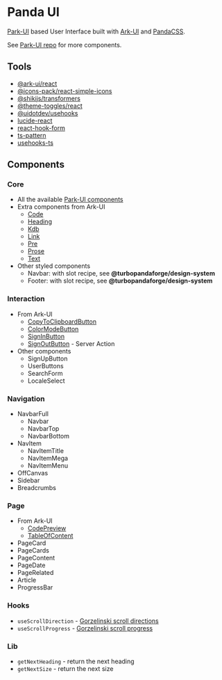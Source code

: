# Panda UI

[Park-UI][Park-UI] based User Interface built with [Ark-UI][Ark-UI] and [PandaCSS][PandaCSS].

See [Park-UI repo][Park-UI-components] for more components.

## Tools

- [@ark-ui/react](https://ark-ui.com/)
- [@icons-pack/react-simple-icons](https://simpleicons.org/)
- [@shikijs/transformers][shiki]
- [@theme-toggles/react][@theme-toggles/react]
- [@uidotdev/usehooks][usehooks]
- [lucide-react](https://lucide.dev/)
- [react-hook-form](https://www.react-hook-form.com/)
- [ts-pattern](https://github.com/gvergnaud/ts-pattern)
- [usehooks-ts][usehooks-ts]

## Components

### Core

- All the available [Park-UI components][Park-UI-components-doc]
- Extra components from Ark-UI
  - [Code][Code]
  - [Heading][Heading]
  - [Kdb][Kdb]
  - [Link][Link]
  - [Pre][Pre]
  - [Prose][Prose]
  - [Text][Text]
- Other styled components
  - Navbar: with slot recipe, see **@turbopandaforge/design-system**
  - Footer: with slot recipe, see **@turbopandaforge/design-system**

### Interaction

- From Ark-UI
  - [CopyToClipboardButton][copy]
  - [ColorModeButton][color-mode]
  - [SignInButton][SignInButton]
  - [SignOutButton][SignOutButton] - Server Action
- Other components
  - SignUpButton
  - UserButtons
  - SearchForm
  - LocaleSelect

### Navigation

- NavbarFull
  - Navbar
  - NavbarTop
  - NavbarBottom
- NavItem
  - NavItemTitle
  - NavItemMega
  - NavItemMenu
- OffCanvas
- Sidebar
- Breadcrumbs

### Page

- From Ark-UI
  - [CodePreview][CodePreview]
  - [TableOfContent][table-of-content]
- PageCard
- PageCards
- PageContent
- PageDate
- PageRelated
- Article
- ProgressBar

### Hooks

- `useScrollDirection` - [Gorzelinski scroll directions][gorzelinski-dir]
- `useScrollProgress` - [Gorzelinski scroll progress][gorzelinski-progress]

### Lib

- `getNextHeading` - return the next heading
- `getNextSize` - return the next size

<!-- MARKDOWN LINKS & IMAGES -->
[Park-UI]: https://park-ui.com/
[Ark-UI]: https://ark-ui.com/
[PandaCSS]: https://panda-css.com/
[Park-UI-components]: https://github.com/cschroeter/park-ui/tree/main/website/src/components
[Park-UI-components-doc]: https://park-ui.com/react/docs/components/accordion
[@theme-toggles/react]: https://github.com/AlfieJones/theme-toggles
[usehooks-ts]: https://usehooks-ts.com/
[usehooks]: https://github.com/uidotdev/usehooks
[shiki]: https://shiki.style/packages/transformers

[Code]: https://github.com/chakra-ui/ark/blob/main/website/src/components/ui/code.tsx
[Heading]: https://github.com/chakra-ui/ark/blob/main/website/src/components/ui/heading.tsx
[Kdb]: https://github.com/chakra-ui/ark/blob/main/website/src/components/ui/kbd.tsx
[Link]: https://github.com/chakra-ui/ark/blob/main/website/src/components/ui/link.tsx
[Pre]: https://github.com/chakra-ui/ark/blob/main/website/src/components/pre.tsx
[Prose]: https://github.com/chakra-ui/ark/blob/main/website/src/components/ui/prose.tsx
[Text]: https://github.com/chakra-ui/ark/blob/main/website/src/components/ui/text.tsx
[copy]: https://github.com/chakra-ui/ark/blob/main/website/src/components/copy-to-clipboard-button.tsx
[color-mode]: https://github.com/chakra-ui/ark/blob/main/website/src/components/color-mode-button.tsx
[SignInButton]: https://github.com/chakra-ui/ark/blob/main/website/src/components/auth/sign-in-button.tsx
[SignOutButton]: https://github.com/chakra-ui/ark/blob/main/website/src/components/auth/sign-out-button.tsx
[CodePreview]: https://github.com/chakra-ui/ark/blob/main/website/src/components/code-preview.tsx
[table-of-content]: https://github.com/chakra-ui/ark/blob/main/website/src/components/table-of-content.tsx
[gorzelinski-dir]: https://github.com/gorzelinski/gorzelinski.com/blob/main/hooks/use-scroll-direction.tsx
[gorzelinski-progress]: https://github.com/gorzelinski/gorzelinski.com/blob/main/hooks/use-scroll-progress.tsx
